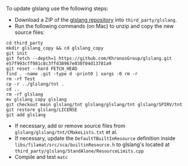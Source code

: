To update glslang use the following steps:

- Download a ZIP of the [glslang repository](https://github.com/KhronosGroup/glslang) into `third_party/glslang`.
- Run the following commands (on Mac) to unzip and copy the new source files:

```
cd third_party
mkdir glslang_copy && cd glslang_copy
git init
git fetch --depth=1 https://github.com/KhronosGroup/glslang.git e57f993cff981c8c3ffd38967e030f04d13781a9
git reset --hard FETCH_HEAD
find . -name .git -type d -print0 | xargs -0 rm -r
rm -rf Test
cp -r ../glslang/tnt .
cd ..
rm -rf glslang
mv glslang_copy glslang
git checkout main glslang/tnt glslang/glslang/tnt glslang/SPIRV/tnt
git restore glslang/LICENSE
git add glslang
```

- If necessary, add or remove source files from `glslang/glslang/tnt/CMakeLists.txt` et al.
- If necessary, update the `DefaultTBuiltInResource` definition inside `libs/filamat/src/sca/builtinResource.h` to glslang's located at
`third_party/glslang/StandAlone/ResourceLimits.cpp`
- Compile and test `matc`
